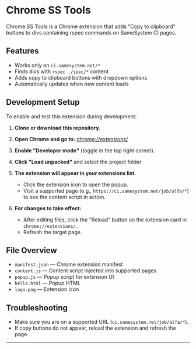 # Chrome SS Tools

Chrome SS Tools is a Chrome extension that adds "Copy to clipboard" buttons to divs containing rspec commands on SameSystem CI pages.

## Features

- Works only on `ci.samesystem.net/*`
- Finds divs with `rspec ./spec/*` content
- Adds copy to clipboard buttons with dropdown options
- Automatically updates when new content loads

## Development Setup

To enable and test this extension during development:

1. **Clone or download this repository.**

2. **Open Chrome and go to:** [chrome://extensions/](chrome://extensions/)

3. **Enable "Developer mode"** (toggle in the top right corner).

4. **Click "Load unpacked"** and select the project folder

5. **The extension will appear in your extensions list.**
    - Click the extension icon to open the popup.
    - Visit a supported page (e.g., `https://ci.samesystem.net/job/alfa/*`) to see the content script in action.

6. **For changes to take effect:**
    - After editing files, click the "Reload" button on the extension card in `chrome://extensions/`.
    - Refresh the target page.

## File Overview

- `manifest.json` — Chrome extension manifest
- `content.js` — Content script injected into supported pages
- `popup.js` — Popup script for extension UI
- `hello.html` — Popup HTML
- `logo.png` — Extension icon

## Troubleshooting

- Make sure you are on a supported URL (`ci.samesystem.net/job/alfa/*`).
- If copy buttons do not appear, reload the extension and refresh the page.

---

